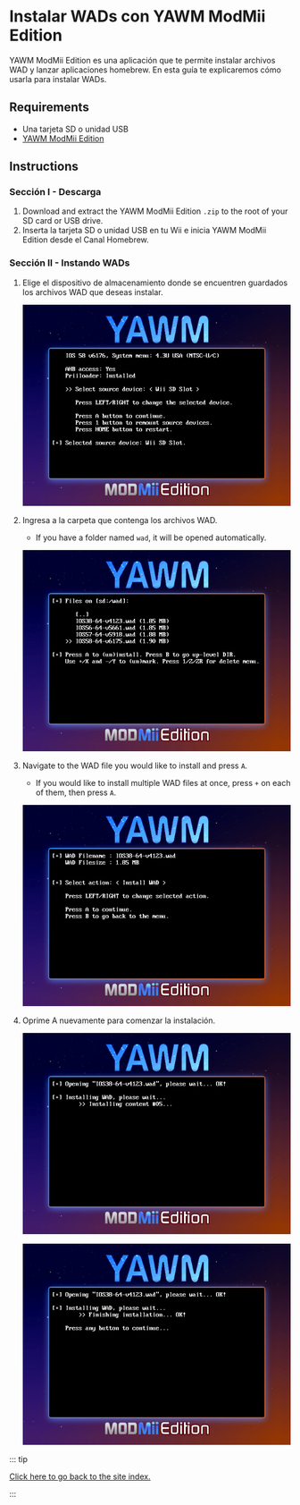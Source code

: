 # Instalar WADs con YAWM ModMii Edition

YAWM ModMii Edition es una aplicación que te permite instalar archivos WAD y lanzar aplicaciones homebrew.
En esta guía te explicaremos cómo usarla para instalar WADs.

## Requirements

- Una tarjeta SD o unidad USB
- [YAWM ModMii Edition](https://oscwii.org/library/app/yawmme)

## Instructions

### Sección I - Descarga

1. Download and extract the YAWM ModMii Edition `.zip` to the root of your SD card or USB drive.
2. Inserta la tarjeta SD o unidad USB en tu Wii e inicia YAWM ModMii Edition desde el Canal Homebrew.

### Sección II - Instando WADs

1. Elige el dispositivo de almacenamiento donde se encuentren guardados los archivos WAD que deseas instalar.

    ![](/images/homebrew/yawmME/source_device.png)

2. Ingresa a la carpeta que contenga los archivos WAD.

    - If you have a folder named `wad`, it will be opened automatically.

    ![](/images/homebrew/yawmME/file_selection.png)

3. Navigate to the WAD file you would like to install and press `A`.

    - If you would like to install multiple WAD files at once, press `+` on each of them, then press `A`.

    ![](/images/homebrew/yawmME/install_wad.png)

4. Oprime A nuevamente para comenzar la instalación.

    ![](/images/homebrew/yawmME/installing_wad.png)

    ![](/images/homebrew/yawmME/installing_wad_ok.png)

::: tip

[Click here to go back to the site index.](site-navigation)

:::
